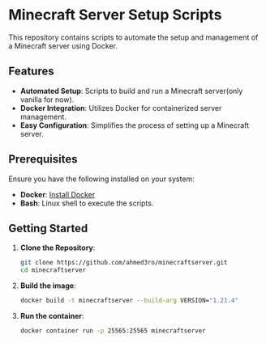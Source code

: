 # Minecraft Server Setup Scripts

This repository contains scripts to automate the setup and management of a Minecraft server using Docker.

## Features

- **Automated Setup**: Scripts to build and run a Minecraft server(only vanilla for now).
- **Docker Integration**: Utilizes Docker for containerized server management.
- **Easy Configuration**: Simplifies the process of setting up a Minecraft server.

## Prerequisites

Ensure you have the following installed on your system:

- **Docker**: [Install Docker](https://docs.docker.com/get-docker/)
- **Bash**: Linux shell to execute the scripts.

## Getting Started

1. **Clone the Repository**:

   ```bash
   git clone https://github.com/ahmed3ro/minecraftserver.git
   cd minecraftserver
2. **Build the image**:
    ```bash
   docker build -t minecraftserver --build-arg VERSION="1.21.4"
2. **Run the container**:
    ```bash
   docker container run -p 25565:25565 minecraftserver
